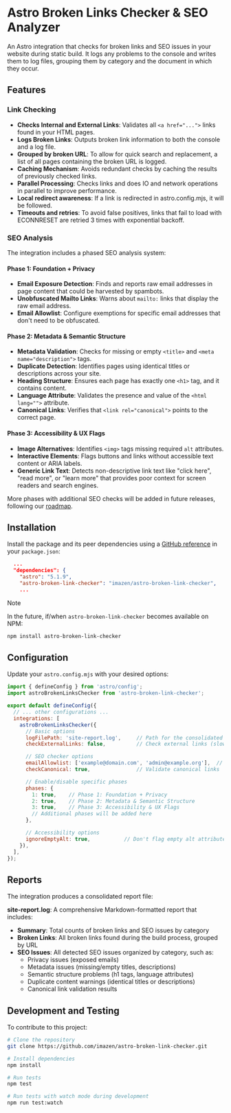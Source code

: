 # Astro Broken Links Checker & SEO Analyzer

An Astro integration that checks for broken links and SEO issues in your website during static build. It logs any problems to the console and writes them to log files, grouping them by category and the document in which they occur.

## Features

### Link Checking

- **Checks Internal and External Links**: Validates all `<a href="...">` links found in your HTML pages.
- **Logs Broken Links**: Outputs broken link information to both the console and a log file.
- **Grouped by broken URL**: To allow for quick search and replacement, a list of all pages containing the broken URL is logged.
- **Caching Mechanism**: Avoids redundant checks by caching the results of previously checked links.
- **Parallel Processing**: Checks links and does IO and network operations in parallel to improve performance.
- **Local redirect awareness**: If a link is redirected in astro.config.mjs, it will be followed.
- **Timeouts and retries**: To avoid false positives, links that fail to load with ECONNRESET are retried 3 times with exponential backoff.

### SEO Analysis

The integration includes a phased SEO analysis system:

#### Phase 1: Foundation + Privacy

- **Email Exposure Detection**: Finds and reports raw email addresses in page content that could be harvested by spambots.
- **Unobfuscated Mailto Links**: Warns about `mailto:` links that display the raw email address.
- **Email Allowlist**: Configure exemptions for specific email addresses that don't need to be obfuscated.

#### Phase 2: Metadata & Semantic Structure

- **Metadata Validation**: Checks for missing or empty `<title>` and `<meta name="description">` tags.
- **Duplicate Detection**: Identifies pages using identical titles or descriptions across your site.
- **Heading Structure**: Ensures each page has exactly one `<h1>` tag, and it contains content.
- **Language Attribute**: Validates the presence and value of the `<html lang="">` attribute.
- **Canonical Links**: Verifies that `<link rel="canonical">` points to the correct page.

#### Phase 3: Accessibility & UX Flags

- **Image Alternatives**: Identifies `<img>` tags missing required `alt` attributes.
- **Interactive Elements**: Flags buttons and links without accessible text content or ARIA labels.
- **Generic Link Text**: Detects non-descriptive link text like "click here", "read more", or "learn more" that provides poor context for screen readers and search engines.

More phases with additional SEO checks will be added in future releases, following our [roadmap](spec/new-phases.md).

## Installation

Install the package and its peer dependencies using a [GitHub reference](https://docs.npmjs.com/cli/v8/configuring-npm/package-json#github-urls) in your `package.json`:

```json
  ...
  "dependencies": {
    "astro": "5.1.9",
    "astro-broken-link-checker": "imazen/astro-broken-link-checker",
    ...
```

> [!NOTE]
> In the future, if/when `astro-broken-link-checker` becomes available on NPM:
> ```bash
> npm install astro-broken-link-checker
> ```

## Configuration

Update your `astro.config.mjs` with your desired options:

```js
import { defineConfig } from 'astro/config';
import astroBrokenLinksChecker from 'astro-broken-link-checker';

export default defineConfig({
  // ... other configurations ...
  integrations: [
    astroBrokenLinksChecker({
      // Basic options
      logFilePath: 'site-report.log',     // Path for the consolidated report
      checkExternalLinks: false,          // Check external links (slower)

      // SEO checker options
      emailAllowlist: ['example@domain.com', 'admin@example.org'],  // Emails to ignore
      checkCanonical: true,               // Validate canonical links

      // Enable/disable specific phases
      phases: {
        1: true,    // Phase 1: Foundation + Privacy
        2: true,    // Phase 2: Metadata & Semantic Structure
        3: true,    // Phase 3: Accessibility & UX Flags
        // Additional phases will be added here
      },

      // Accessibility options
      ignoreEmptyAlt: true,           // Don't flag empty alt attributes (decorative images)
    }),
  ],
});
```

## Reports

The integration produces a consolidated report file:

**site-report.log**: A comprehensive Markdown-formatted report that includes:

- **Summary**: Total counts of broken links and SEO issues by category
- **Broken Links**: All broken links found during the build process, grouped by URL
- **SEO Issues**: All detected SEO issues organized by category, such as:
  - Privacy issues (exposed emails)
  - Metadata issues (missing/empty titles, descriptions)
  - Semantic structure problems (h1 tags, language attributes)
  - Duplicate content warnings (identical titles or descriptions)
  - Canonical link validation results

## Development and Testing

To contribute to this project:

```bash
# Clone the repository
git clone https://github.com/imazen/astro-broken-link-checker.git

# Install dependencies
npm install

# Run tests
npm test

# Run tests with watch mode during development
npm run test:watch
```